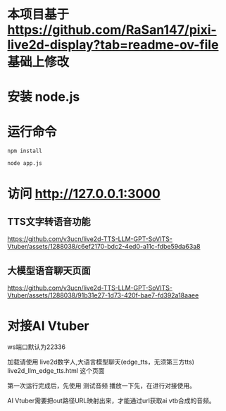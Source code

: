 # 本项目基于 https://github.com/RaSan147/pixi-live2d-display?tab=readme-ov-file 基础上修改

# 安装 node.js

# 运行命令

```
npm install

node app.js
```

# 访问 http://127.0.0.1:3000

## TTS文字转语音功能

https://github.com/v3ucn/live2d-TTS-LLM-GPT-SoVITS-Vtuber/assets/1288038/c6ef2170-bdc2-4ed0-a11c-fdbe59da63a8

## 大模型语音聊天页面

https://github.com/v3ucn/live2d-TTS-LLM-GPT-SoVITS-Vtuber/assets/1288038/91b31e27-1d73-420f-bae7-fd392a18aaee

# 对接AI Vtuber

ws端口默认为22336  

加载请使用 live2d数字人,大语言模型聊天(edge_tts，无须第三方tts) live2d_llm_edge_tts.html 这个页面  

第一次运行完成后，先使用 测试音频 播放一下先，在进行对接使用。  

AI Vtuber需要把out路径URL映射出来，才能通过url获取ai vtb合成的音频。  
